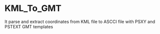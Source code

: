 # KML_To_GMT
It parse and extract coordinates from KML file to ASCCI file with PSXY and PSTEXT GMT templates
